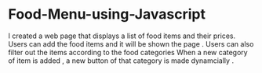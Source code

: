 # Food-Menu-using-Javascript

I created  a web page that displays a list of food items and their prices. 
Users can add the food items and it will be shown the page . 
Users can also filter out the items according to the food categories
When a new category of item is added , a new button of that category is made dynamcially . 
